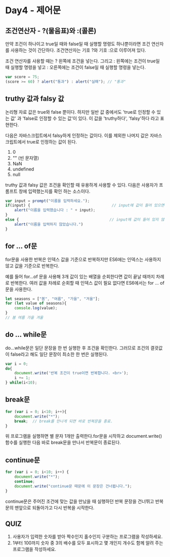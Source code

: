 # Day4 - 제어문

## 조건연산자 - ?(물음표)와 :(콜론)

만약 조건이 하나이고 true일 때와 false일 때 실행할 명령도 하나뿐이라면 조건 연산자를 사용하는 것이 간단하다. 조건연산자는 기호 ?와 기호 :으로 이루어져 있다.

조건 연산자를 사용할 때는 ? 왼쪽에 조건을 넣는다. 그리고 : 왼쪽에는 조건이 true일 때 실행할 명령을 넣고 : 오른쪽에는 조건이 false일 때 실행할 명령을 넣는다.

```javascript
var score = 75;
(score >= 60) ? alert("통과") : alert("실패"); // "통과"
```

## truthy 값과 falsy 값

논리형 자료 값은 true와 false 뿐이다. 하지만 일반 값 중에서도 'true로 인정할 수 있는 값' 과 'false로 인정할 수 있는 값'이 있다. 이 값을 'truthy하다', 'falsy'하다 라고 표현한다. 

다음은 자바스크립트에서 falsy하게 인정하는 값이다. 이를 제외한 나머지 값은 자바스크립트에서 true로 인정하는 값이 된다.

1. 0
2. "" (빈 문자열)
3. NaN
4. undefined
5. null

truthy 값과 falsy 값은 조건을 확인할 때 유용하게 사용할 수 있다. 다음은 사용자가 프롬프트 창에 입력했는지를 확인 하는 소스이다. 

```javascript
var input = prompt("이름을 입력하세요.");
if(input) {                                    // input에 값이 들어 있으면 truthy 함. (true와 동일)
    alert("이름을 입력했습니다 : " + input);
}
else {                                        // input에 값이 들어 있지 않으면 falsy하다.(false와 동일)
    alert("이름을 입력하지 않았습니다.")
}
```

## for ... of문

for문을 사용한 반복은 인덱스 값을 기준으로 반복하지만 ES6에는 인덱스는 사용하지 않고 값을 기준으로 반복한다.

예를 들어 for...of 문을 사용해 3개 값이 있는 배열을 순회한다면 값이 끝날 때까지 차례로 반복한다. 여러 값을 차례로 순회할 때 인덱스 값이 필요 없다면 ES6에서는 for ... of문을 사용한다.

```javascript
let seasons = ["봄", "여름", "가을", "겨울"];
for (let value of seasons){
    console.log(value);
}
// 봄 여름 가을 겨울
```

## do ... while문

do...while문은 일단 문장을 한 번 실행한 후 조건을 확인한다. 그러므로 조건의 결괏값이 false라고 해도 일단 문장이 최소한 한 번은 실행된다.

```javascript
var i = 0;
do{
    document.write('반복 조건이 true이면 반복합니다. <br>');
    i += 1;
} while(i<10);
```

## break문

```javascript
for (var i = 0; i<10; i++){
    document.write("*");
    break;  // break를 만나게 되면 바로 반복문을 종료.
}
```

위 프로그램을 실행하면 별 문자 1개만 출력한다.for문을 시작하고 document.write()함수를 실행한 다음 바로 break문을 만나서 반복문이 종료된다.

## continue문

```javascript
for (var i = 0; i<10; i++) {
    document.write("*");
    continue;
    document.write("continue문 때문에 이 문장은 건너뜁니다.");
}
```

continue문은 주어진 조건에 맞는 값을 만났을 때 실행하던 반복 문장을 건너뛰고 반복문의 맨앞으로 되돌아가고 다시 반복을 시작한다. 

## QUIZ

1. 사용자가 입력한 숫자를 받아 짝수인지 홀수인지 구분하는 프로그램을 작성하세요.
2. 1부터 100까지 숫자 중 3의 배수를 모두 표시하고 몇 개인지 개수도 함께 알려 주는 프로그램을 작성하세요.
